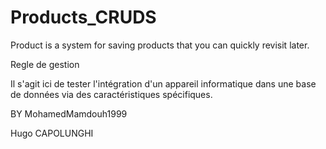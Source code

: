 # Products_CRUDS
Product is a system for saving products that you can quickly revisit later.

Regle de gestion

Il s'agit ici de tester l'intégration d'un appareil informatique dans une base de données via des caractéristiques spécifiques.








BY MohamedMamdouh1999


Hugo CAPOLUNGHI
